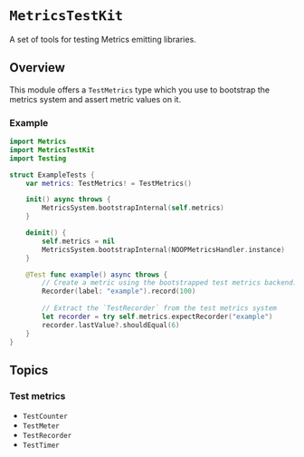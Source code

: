 # ``MetricsTestKit``

A set of tools for testing Metrics emitting libraries.

## Overview

This module offers a ``TestMetrics`` type which you use to bootstrap the metrics system and assert metric values on it.

### Example

```swift
import Metrics
import MetricsTestKit
import Testing

struct ExampleTests {
    var metrics: TestMetrics! = TestMetrics()

    init() async throws {
        MetricsSystem.bootstrapInternal(self.metrics)
    }

    deinit() {
        self.metrics = nil
        MetricsSystem.bootstrapInternal(NOOPMetricsHandler.instance)
    }

    @Test func example() async throws {
        // Create a metric using the bootstrapped test metrics backend:
        Recorder(label: "example").record(100)
        
        // Extract the `TestRecorder` from the test metrics system 
        let recorder = try self.metrics.expectRecorder("example")
        recorder.lastValue?.shouldEqual(6)
    }
}
```

## Topics

### Test metrics

- ``TestCounter``
- ``TestMeter``
- ``TestRecorder``
- ``TestTimer``
